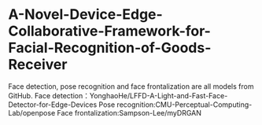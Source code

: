 # A-Novel-Device-Edge-Collaborative-Framework-for-Facial-Recognition-of-Goods-Receiver
Face detection, pose recognition and face frontalization are all models from GitHub.
Face detection：YonghaoHe/LFFD-A-Light-and-Fast-Face-Detector-for-Edge-Devices
Pose recognition:CMU-Perceptual-Computing-Lab/openpose
Face frontalization:Sampson-Lee/myDRGAN

